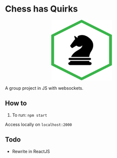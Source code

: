 # Chess has Quirks

<p align="center"><img src="./public/assets/logo.png" alt="Nessie logo" width="200" height="200"></p>

A group project in JS with websockets.

## How to

1. To run: `npm start`

Access locally on `localhost:2000`

## Todo

- Rewrite in ReactJS
